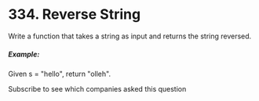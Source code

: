 # 334. Reverse String
Write a function that takes a string as input and returns the string reversed.

##### Example:

Given s = "hello", return "olleh".

Subscribe to see which companies asked this question